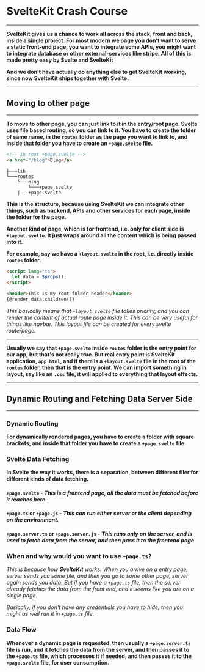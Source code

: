 # SvelteKit Crash Course

---

**SvelteKit gives us a chance to work all across the stack, front and back, inside a single project. For most modern we page you don't want to serve a static front-end page, you want to integrate some APIs, you might want to integrate database or other external-services like stripe. All of this is made pretty easy by Svelte and SvelteKit**

**And we don't have actually do anything else to get SvelteKit working, since now SvelteKit ships together with Svelte.**

---

## Moving to other page

---

**To move to other page, you can just link to it in the entry/root page. Svelte uses file based routing, so you can link to it. You have to create the folder of same name, in the `routes` folder as the page you want to link to, and inside that folder you have to create an `+page.svelte` file.**

```html
<!-- in root +page.svelte -->
<a href="/blog">Blog</a>
```

```Folder Structure
├───lib
└───routes
    └───blog
        └───+page.svelte
    |---+page.svelte
```

**This is the structure, because using SvelteKit we can integrate other things, such as backend, APIs and other services for each page, inside the folder for the page.**

**Another kind of page, which is for frontend, i.e. only for client side is `+layout.svelte`. It just wraps around all the content which is being passed into it.**

**For example, say we have a `+layout.svelte` in the root, i.e. directly inside `routes` folder.**

```html
<script lang="ts">
  let data = $props();
</script>

<header>This is my root folder header</header>
{@render data.children()}
```

_This basically means that `+layout.svelte` file takes priority, and you can render the content of actual route page inside it. This can be very useful for things like navbar. This layout file can be created for every svelte route/page._

---

**Usually we say that `+page.svelte` inside `routes` folder is the entry point for our app, but that's not really true. But real entry point is SvelteKit application, `app.html`, and if there is a `+layout.svelte` file in the root of the `routes` folder, then that is the entry point. We can import something in layout, say like an `.css` file, it will applied to everything that layout effects.**

---

## Dynamic Routing and Fetching Data Server Side

---

### Dynamic Routing

**For dynamically rendered pages, you have to create a folder with square brackets, and inside that folder you have to create a `+page.svelte` file.**

### Svelte Data Fetching

**In Svelte the way it works, there is a separation, between different filer for different kinds of data fetching.**

#### `+page.svelte` - _This is a frontend page, all the data must be fetched before it reaches here._

#### `+page.ts` or `+page.js` - _This can run either server or the client depending on the environment._

#### `+page.server.ts` or `+page.server.js` - _This runs only on the server, and is used to fetch data from the server, and then pass it to the frontend page._

### When and why would you want to use `+page.ts`?

_This is because how **SvelteKit** works. When you arrive on a entry page, server sends you some file, and then you go to some other page, server again sends you data. But if you have a `+page.ts` file, then the server already fetches the data from the front end, and it seems like you are on a single page._

_Basically, if you don't have any credentials you have to hide, then you might as well run it in `+page.ts` file._

### Data Flow

**Whenever a dynamic page is requested, then usually a `+page.server.ts` file is run, and it fetches the data from the server, and then passes it to the `+page.ts` file, which processes it if needed, and then passes it to the `+page.svelte` file, for user consumption.**

